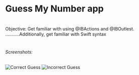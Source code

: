 # Guess My Number app
# 
Objective: Get familiar with using @IBActions and @IBOutlest.
...........Additionally, get familiar with Swift syntax
# 
###### Screenshots:
![Correct Guess](./GuessedCorrectly.png?raw=true "Correct Guess!")
![Incorrect Guess](./GuessedIncorrectly.png?raw=true "Incorrect Guess!")

